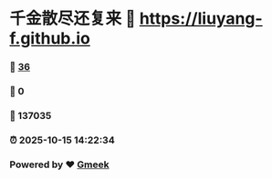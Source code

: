 # 千金散尽还复来 :link: https://liuyang-f.github.io 
### :page_facing_up: [36](https://liuyang-f.github.io/tag.html) 
### :speech_balloon: 0 
### :hibiscus: 137035 
### :alarm_clock: 2025-10-15 14:22:34 
### Powered by :heart: [Gmeek](https://github.com/Meekdai/Gmeek)

